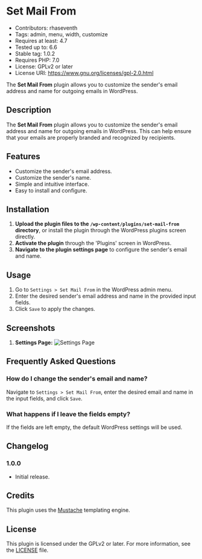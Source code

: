 # Set Mail From

* Contributors: rhaseventh
* Tags: admin, menu, width, customize
* Requires at least: 4.7
* Tested up to: 6.6
* Stable tag: 1.0.2
* Requires PHP: 7.0
* License: GPLv2 or later
* License URI: https://www.gnu.org/licenses/gpl-2.0.html

The **Set Mail From** plugin allows you to customize the sender's email address
and name for outgoing emails in WordPress.

## Description

The **Set Mail From** plugin allows you to customize the sender's email address and name for outgoing emails in WordPress. This can help ensure that your emails are properly branded and recognized by recipients.

## Features

- Customize the sender's email address.
- Customize the sender's name.
- Simple and intuitive interface.
- Easy to install and configure.

## Installation

1. **Upload the plugin files to the `/wp-content/plugins/set-mail-from` directory**, or install the plugin through the WordPress plugins screen directly.
2. **Activate the plugin** through the 'Plugins' screen in WordPress.
3. **Navigate to the plugin settings page** to configure the sender's email and name.

## Usage

1. Go to `Settings > Set Mail From` in the WordPress admin menu.
2. Enter the desired sender's email address and name in the provided input fields.
3. Click `Save` to apply the changes.

## Screenshots

1. **Settings Page:**
   ![Settings Page](screenshot-1.png)

## Frequently Asked Questions

### How do I change the sender's email and name?

Navigate to `Settings > Set Mail From`, enter the desired email and name in the input fields, and click `Save`.

### What happens if I leave the fields empty?

If the fields are left empty, the default WordPress settings will be used.

## Changelog

### 1.0.0

- Initial release.

## Credits

This plugin uses the [Mustache](https://github.com/bobthecow/mustache.php) templating engine.

## License

This plugin is licensed under the GPLv2 or later. For more information, see the [LICENSE](LICENSE) file.
